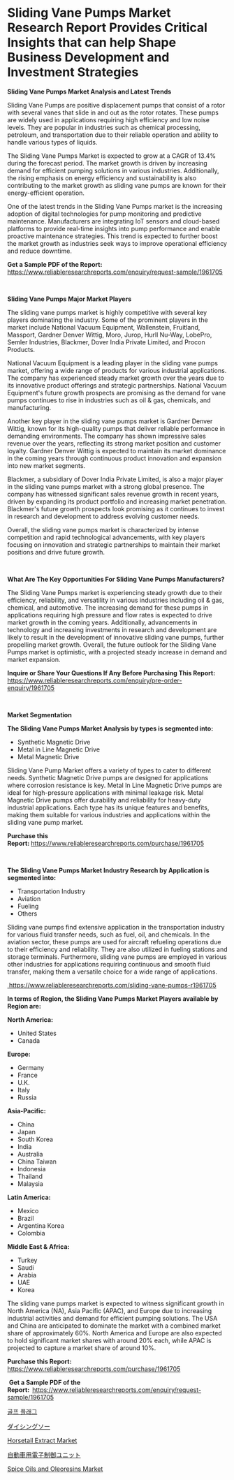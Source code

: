 <p><h1>Sliding Vane Pumps Market Research Report Provides Critical Insights that can help Shape Business Development and Investment Strategies</h1></p><p><strong>Sliding Vane Pumps Market Analysis and Latest Trends</strong></p>
<p><p>Sliding Vane Pumps are positive displacement pumps that consist of a rotor with several vanes that slide in and out as the rotor rotates. These pumps are widely used in applications requiring high efficiency and low noise levels. They are popular in industries such as chemical processing, petroleum, and transportation due to their reliable operation and ability to handle various types of liquids.</p><p>The Sliding Vane Pumps Market is expected to grow at a CAGR of 13.4% during the forecast period. The market growth is driven by increasing demand for efficient pumping solutions in various industries. Additionally, the rising emphasis on energy efficiency and sustainability is also contributing to the market growth as sliding vane pumps are known for their energy-efficient operation.</p><p>One of the latest trends in the Sliding Vane Pumps market is the increasing adoption of digital technologies for pump monitoring and predictive maintenance. Manufacturers are integrating IoT sensors and cloud-based platforms to provide real-time insights into pump performance and enable proactive maintenance strategies. This trend is expected to further boost the market growth as industries seek ways to improve operational efficiency and reduce downtime.</p></p>
<p><strong>Get a Sample PDF of the Report:&nbsp;</strong> <a href="https://www.reliableresearchreports.com/enquiry/request-sample/1961705">https://www.reliableresearchreports.com/enquiry/request-sample/1961705</a></p>
<p>&nbsp;</p>
<p><strong>Sliding Vane Pumps Major Market Players</strong></p>
<p><p>The sliding vane pumps market is highly competitive with several key players dominating the industry. Some of the prominent players in the market include National Vacuum Equipment, Wallenstein, Fruitland, Massport, Gardner Denver Wittig, Moro, Jurop, Hurll Nu-Way, LobePro, Semler Industries, Blackmer, Dover India Private Limited, and Procon Products.</p><p>National Vacuum Equipment is a leading player in the sliding vane pumps market, offering a wide range of products for various industrial applications. The company has experienced steady market growth over the years due to its innovative product offerings and strategic partnerships. National Vacuum Equipment's future growth prospects are promising as the demand for vane pumps continues to rise in industries such as oil & gas, chemicals, and manufacturing.</p><p>Another key player in the sliding vane pumps market is Gardner Denver Wittig, known for its high-quality pumps that deliver reliable performance in demanding environments. The company has shown impressive sales revenue over the years, reflecting its strong market position and customer loyalty. Gardner Denver Wittig is expected to maintain its market dominance in the coming years through continuous product innovation and expansion into new market segments.</p><p>Blackmer, a subsidiary of Dover India Private Limited, is also a major player in the sliding vane pumps market with a strong global presence. The company has witnessed significant sales revenue growth in recent years, driven by expanding its product portfolio and increasing market penetration. Blackmer's future growth prospects look promising as it continues to invest in research and development to address evolving customer needs.</p><p>Overall, the sliding vane pumps market is characterized by intense competition and rapid technological advancements, with key players focusing on innovation and strategic partnerships to maintain their market positions and drive future growth.</p></p>
<p>&nbsp;</p>
<p><strong>What Are The Key Opportunities For Sliding Vane Pumps Manufacturers?</strong></p>
<p><p>The Sliding Vane Pumps market is experiencing steady growth due to their efficiency, reliability, and versatility in various industries including oil & gas, chemical, and automotive. The increasing demand for these pumps in applications requiring high pressure and flow rates is expected to drive market growth in the coming years. Additionally, advancements in technology and increasing investments in research and development are likely to result in the development of innovative sliding vane pumps, further propelling market growth. Overall, the future outlook for the Sliding Vane Pumps market is optimistic, with a projected steady increase in demand and market expansion.</p></p>
<p><strong>Inquire or Share Your Questions If Any Before Purchasing This Report:</strong> <a href="https://www.reliableresearchreports.com/enquiry/pre-order-enquiry/1961705">https://www.reliableresearchreports.com/enquiry/pre-order-enquiry/1961705</a></p>
<p>&nbsp;</p>
<p><strong>Market Segmentation</strong></p>
<p><strong>The Sliding Vane Pumps Market Analysis by types is segmented into:</strong></p>
<p><ul><li>Synthetic Magnetic Drive</li><li>Metal in Line Magnetic Drive</li><li>Metal Magnetic Drive</li></ul></p>
<p><p>Sliding Vane Pump Market offers a variety of types to cater to different needs. Synthetic Magnetic Drive pumps are designed for applications where corrosion resistance is key. Metal In Line Magnetic Drive pumps are ideal for high-pressure applications with minimal leakage risk. Metal Magnetic Drive pumps offer durability and reliability for heavy-duty industrial applications. Each type has its unique features and benefits, making them suitable for various industries and applications within the sliding vane pump market.</p></p>
<p><strong>Purchase this Report:&nbsp;</strong><a href="https://www.reliableresearchreports.com/purchase/1961705">https://www.reliableresearchreports.com/purchase/1961705</a></p>
<p>&nbsp;</p>
<p><strong>The Sliding Vane Pumps Market Industry Research by Application is segmented into:</strong></p>
<p><ul><li>Transportation Industry</li><li>Aviation</li><li>Fueling</li><li>Others</li></ul></p>
<p><p>Sliding vane pumps find extensive application in the transportation industry for various fluid transfer needs, such as fuel, oil, and chemicals. In the aviation sector, these pumps are used for aircraft refueling operations due to their efficiency and reliability. They are also utilized in fueling stations and storage terminals. Furthermore, sliding vane pumps are employed in various other industries for applications requiring continuous and smooth fluid transfer, making them a versatile choice for a wide range of applications.</p></p>
<p><a href="https://www.reliableresearchreports.com/sliding-vane-pumps-r1961705">&nbsp;https://www.reliableresearchreports.com/sliding-vane-pumps-r1961705</a></p>
<p><strong>In terms of Region, the Sliding Vane Pumps Market Players available by Region are:</strong></p>
<p>
    <p> <strong> North America: </strong>
        <ul>
            <li>United States</li>
            <li>Canada</li>
        </ul>
        </p> 
    <p> <strong> Europe: </strong>
        <ul>
            <li>Germany</li>
            <li>France</li>
            <li>U.K.</li>
            <li>Italy</li>
            <li>Russia</li>
        </ul>
        </p> 
    <p> <strong> Asia-Pacific: </strong>
        <ul>
            <li>China</li>
            <li>Japan</li>
            <li>South Korea</li>
            <li>India</li>
            <li>Australia</li>
            <li>China Taiwan</li>
            <li>Indonesia</li>
            <li>Thailand</li>
            <li>Malaysia</li>
        </ul>
        </p> 
    <p> <strong> Latin America: </strong>
        <ul>
            <li>Mexico</li>
            <li>Brazil</li>
            <li>Argentina Korea</li>
            <li>Colombia</li>
        </ul>
        </p> 
    <p> <strong> Middle East & Africa: </strong>
        <ul>
            <li>Turkey</li>
            <li>Saudi</li>
            <li>Arabia</li>
            <li>UAE</li>
            <li>Korea</li>
        </ul>
    </p>
    </p>
<p><p>The sliding vane pumps market is expected to witness significant growth in North America (NA), Asia Pacific (APAC), and Europe due to increasing industrial activities and demand for efficient pumping solutions. The USA and China are anticipated to dominate the market with a combined market share of approximately 60%. North America and Europe are also expected to hold significant market shares with around 20% each, while APAC is projected to capture a market share of around 10%.</p></p>
<p><strong>Purchase this Report: </strong><a href="https://www.reliableresearchreports.com/purchase/1961705">https://www.reliableresearchreports.com/purchase/1961705</a></p>
<p>&nbsp;<strong>Get a Sample PDF of the Report:&nbsp;&nbsp;</strong><a href="https://www.reliableresearchreports.com/enquiry/request-sample/1961705">https://www.reliableresearchreports.com/enquiry/request-sample/1961705</a></p>
<p><strong></strong></p>
<p><p><a href="https://medium.com/@corneliutrifa2022/%EA%B3%A8%ED%94%84-%EA%B9%83%EB%B0%9C-%EC%8B%9C%EC%9E%A5-%EA%B7%9C%EB%AA%A8-cagr-%ED%8A%B8%EB%A0%8C%EB%93%9C-2024-2030-cdc2e8d90864">골프 플래그</a></p><p><a href="https://medium.com/@lelanadden5645/%E3%83%80%E3%82%A4%E3%82%B7%E3%83%B3%E3%82%B0%E3%82%BD%E3%83%BC%E5%B8%82%E5%A0%B4-%E7%AB%B6%E4%BA%89%E5%88%86%E6%9E%90-%E5%B8%82%E5%A0%B4%E5%8B%95%E5%90%91-2031%E5%B9%B4%E3%81%BE%E3%81%A7%E3%81%AE%E4%BA%88%E6%B8%AC-cda94d8b6d8d">ダイシングソー</a></p><p><a href="https://www.linkedin.com/pulse/horsetail-extract-market-goal-estimating-size-future-growth-dxohe?trackingId=Ts7hpAd5xy1tIdc7Zhpdig%3D%3D">Horsetail Extract Market</a></p><p><a href="https://medium.com/@chrispbacon162023/%E8%87%AA%E5%8B%95%E8%BB%8A%E7%94%A8%E9%9B%BB%E5%AD%90%E5%88%B6%E5%BE%A1%E3%83%A6%E3%83%8B%E3%83%83%E3%83%88%E5%B8%82%E5%A0%B4%E3%81%AE%E5%88%86%E6%9E%90-%E3%82%B0%E3%83%AD%E3%83%BC%E3%83%90%E3%83%AB%E7%94%A3%E6%A5%AD%E3%81%AE%E8%A6%8B%E9%80%9A%E3%81%97%E3%81%A8%E4%BA%88%E6%B8%AC-2024%E5%B9%B4%E3%81%8B%E3%82%892031%E5%B9%B4-6bc11b37687c">自動車用電子制御ユニット</a></p><p><a href="https://www.linkedin.com/pulse/spice-oils-oleoresins-market-offers-provide-insightful-synre?trackingId=l8Rl8ljvJenRtP4kST7qzA%3D%3D">Spice Oils and Oleoresins Market</a></p></p>